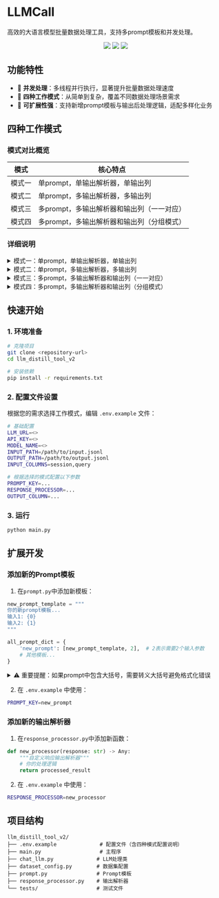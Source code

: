 # LLMCall

高效的大语言模型批量数据处理工具，支持多prompt模板和并发处理。

<div align="center">
  <p>
    <img src="https://img.shields.io/badge/特性-并发处理-blue">
    <img src="https://img.shields.io/badge/模式-四种工作模式-green">
    <img src="https://img.shields.io/badge/扩展-高可扩展性-orange">
  </p>
</div>

## 功能特性

- 🚀 **并发处理**：多线程并行执行，显著提升批量数据处理速度
- 📝 **四种工作模式**：从简单到复杂，覆盖不同数据处理场景需求
- 🔧 **可扩展性强**：支持新增prompt模板与输出后处理逻辑，适配多样化业务

## 四种工作模式

### 模式对比概览

| 模式 | 核心特点 |
|------|----------|
| 模式一 | 单prompt，单输出解析器，单输出列 |
| 模式二 | 单prompt，多输出解析器，多输出列 |
| 模式三 | 多prompt，多输出解析器和输出列（一一对应） |
| 模式四 | 多prompt，多输出解析器和输出列（分组模式） |

### 详细说明

<details>
<summary>模式一：单prompt，单输出解析器，单输出列</summary>

**适用场景**：基础数据处理，一对一转换  
- 一个prompt模板生成一个响应  
- 使用一个输出解析器进行后处理  
- 输出到一个列  

**优势**：配置简单，处理速度最快  

**配置示例**：
```bash
PROMPT_KEY=prompt1
RESPONSE_PROCESSOR=processor1
OUTPUT_COLUMN=answer
OUTPUT_PROMPT_COLUMN=prompt
```
</details>

<details>
<summary>模式二：单prompt，多输出解析器，多输出列</summary>

**适用场景**：需要对同一响应进行多种格式化处理  
- 一个prompt模板生成一个响应  
- 使用多个输出解析器同时处理同一个响应  
- 输出到多个列（如：原始文本、JSON格式、清理后文本）  

**优势**：节省LLM调用成本，一次生成多种格式  

**配置示例**：
```bash
PROMPT_KEY=prompt1
RESPONSE_PROCESSOR=processor1,processor2,processor3
OUTPUT_COLUMN=answer1,answer2,answer3
OUTPUT_PROMPT_COLUMN=prompt
```
</details>

<details>
<summary>模式三：多prompt，多输出解析器和输出列（一一对应）</summary>

**适用场景**：需要生成多种不同类型的内容  
- 多个prompt模板分别生成不同的响应  
- 每个响应使用对应的输出解析器  
- 输出到对应的列  

**优势**：并行处理不同类型的任务，提高处理效率  

**配置示例**：
```bash
PROMPT_KEY=prompt1,prompt2,prompt3
RESPONSE_PROCESSOR=processor1,processor2,processor3
OUTPUT_COLUMN=answer1,answer2,answer3
OUTPUT_PROMPT_COLUMN=prompt1,prompt2,prompt3
```
</details>

<details>
<summary>模式四：多prompt，多输出解析器和输出列（分组模式）</summary>

**适用场景**：复杂的数据处理需求，最大灵活性  
- 多个prompt模板分别生成不同的响应  
- 每个响应可以使用多个输出解析器进行不同的后处理  
- 每个prompt对应一组输出列  

**优势**：最大的配置灵活性，适合复杂业务场景  

**配置示例**：
```bash
PROMPT_KEY=prompt1,prompt2,prompt3
RESPONSE_PROCESSOR=[processor1,processor2],[processor3],[processor4,processor5,processor6]
OUTPUT_COLUMN=[answer1,answer2],[answer3],[answer4,answer5,answer6]
OUTPUT_PROMPT_COLUMN=prompt1,prompt2,prompt3
```

**分组模式说明**：  
- 第1个prompt (`prompt1`) 使用2个输出解析器，输出到2个列  
- 第2个prompt (`prompt2`) 使用1个输出解析器，输出到1个列  
- 第3个prompt (`prompt3`) 使用3个输出解析器，输出到3个列  
</details>

## 快速开始

### 1. 环境准备

```bash
# 克隆项目
git clone <repository-url>
cd llm_distill_tool_v2

# 安装依赖
pip install -r requirements.txt
```



### 2. 配置文件设置

根据您的需求选择工作模式，编辑 `.env.example` 文件：

```bash
# 基础配置
LLM_URL=<>
API_KEY=<>
MODEL_NAME=<>
INPUT_PATH=/path/to/input.jsonl
OUTPUT_PATH=/path/to/output.jsonl
INPUT_COLUMNS=session,query

# 根据选择的模式配置以下参数
PROMPT_KEY=...
RESPONSE_PROCESSOR=...
OUTPUT_COLUMN=...
```

### 3. 运行

```bash
python main.py
```

## 扩展开发

### 添加新的Prompt模板

1. 在`prompt.py`中添加新模板：
```python
new_prompt_template = """
你的新prompt模板...
输入1: {0}
输入2: {1}
"""

all_prompt_dict = {
    'new_prompt': [new_prompt_template, 2],  # 2表示需要2个输入参数
    # 其他模板...
}
```
<details>
<summary>⚠️ 重要提醒：如果prompt中包含大括号，需要转义大括号避免格式化错误</summary>
例如，

```python
prompt_with_json = """
回答格式：
```json
{
    "字段": "值"
}
输入：{0}
"""
```
❌错误写法：会导致 KeyError

```python
prompt_with_json = """
回答格式：
json{{
    "字段": "值"
}}
输入：{0}
"""
```
✅ 正确写法 - 使用双大括号转义
</details>


2. 在 `.env.example` 中使用：
```bash
PROMPT_KEY=new_prompt
```

### 添加新的输出解析器

1. 在`response_processor.py`中添加新函数：
```python
def new_processor(response: str) -> Any:
    """自定义响应输出解析器"""
    # 你的处理逻辑
    return processed_result
```

2. 在 `.env.example` 中使用：
```bash
RESPONSE_PROCESSOR=new_processor
```

## 项目结构

```
llm_distill_tool_v2/
├── .env.example              # 配置文件（含四种模式配置说明）
├── main.py                   # 主程序
├── chat_llm.py              # LLM处理类
├── dataset_config.py        # 数据集配置
├── prompt.py                # Prompt模板
├── response_processor.py    # 输出解析器
└── tests/                   # 测试文件
```

